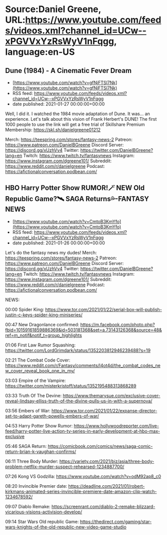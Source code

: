 # Source:Daniel Greene, URL:https://www.youtube.com/feeds/videos.xml?channel_id=UCw--xPGVVxYzRsWyV1nFqgg, language:en-US

## Dune (1984) - A Cinematic Fever Dream
 - [https://www.youtube.com/watch?v=gfNjFTSl7Nk](https://www.youtube.com/watch?v=gfNjFTSl7Nk)
 - RSS feed: https://www.youtube.com/feeds/videos.xml?channel_id=UCw--xPGVVxYzRsWyV1nFqgg
 - date published: 2021-01-27 00:00:00+00:00

Well, I did it. I watched the 1984 movie adaptation of Dune. It was... an experience. Let's talk about this vision of Frank Herbert's DUNE! 
The first 1000 people to use the link will get a free trial of Skillshare Premium Membership: https://skl.sh/danielgreene01212

Merch: https://teespring.com/stores/fantasy-news-2
Patreon: https://www.patreon.com/DanielBGreene
Discord Server: https://discord.gg/xUzhVv4
Twitter: https://twitter.com/DanielBGreene?lang=en
Twitch: https://www.twitch.tv/fantasynews
Instagram: https://www.instagram.com/dgreene101/
Subreddit: https://www.reddit.com/r/danielgreene
Podcast: https://afictionalconversation.podbean.com/

## HBO Harry Potter Show RUMOR!🪄 NEW Old Republic Game?🛰️ SAGA Returns💦-FANTASY NEWS
 - [https://www.youtube.com/watch?v=CmtoB3KmYfo](https://www.youtube.com/watch?v=CmtoB3KmYfo)
 - RSS feed: https://www.youtube.com/feeds/videos.xml?channel_id=UCw--xPGVVxYzRsWyV1nFqgg
 - date published: 2021-01-26 00:00:00+00:00

Let's do the fantasy news my dudes! 
Merch: https://teespring.com/stores/fantasy-news-2
Patreon: https://www.patreon.com/DanielBGreene
Discord Server: https://discord.gg/xUzhVv4
Twitter: https://twitter.com/DanielBGreene?lang=en
Twitch: https://www.twitch.tv/fantasynews
Instagram: https://www.instagram.com/dgreene101/
Subreddit: https://www.reddit.com/r/danielgreene
Podcast: https://afictionalconversation.podbean.com/


NEWS: 

00:00 Spider King: https://www.tor.com/2021/01/22/serial-box-will-publish-justin-c-keys-spider-king-miniseries/ 

00:47 New Dragonlance confirmed: https://m.facebook.com/photo.php?fbid=10159161859886369&id=503181368&set=a.73143126368&source=48&ref=m_notif&notif_t=group_highlights 

01:06 First Law Rumor Squashing: https://twitter.com/LordGrimdark/status/1352203812946239488?s=19 

02:21 The Combat Code Cover: https://www.reddit.com/r/Fantasy/comments/l4ot4d/the_combat_codes_new_cover_reveal_book_one_in_my/ 

03:03 Empire of the Vampire: https://twitter.com/misterkristoff/status/1352195488313868289 

03:33 Truth Of The Devine: https://www.themarysue.com/exclusive-cover-reveal-lindsay-elliss-truth-of-the-divine-pulls-us-in-with-a-supernova/ 

03:56 Embers of War: https://www.tor.com/2021/01/22/expanse-director-set-to-adapt-gareth-powells-embers-of-war/ 

04:53 Harry Potter Show Rumor: https://www.hollywoodreporter.com/live-feed/harry-potter-live-action-tv-series-in-early-development-at-hbo-max-exclusive 

05:46 SAGA Return: https://comicbook.com/comics/news/saga-comic-return-brian-k-vaughan-confirms/ 

06:11 Three Body Murder: https://variety.com/2021/biz/asia/three-body-problem-netflix-murder-suspect-rehearsed-1234887700/  

07:26 Kong VS Godzilla: https://www.youtube.com/watch?v=odM92ap8_c0 

08:20 Invincible Premier date: https://deadline.com/2021/01/robert-kirkmans-animated-series-invincible-premiere-date-amazon-clip-watch-1234678592/ 

09:07 Diablo Remake: https://screenrant.com/diablo-2-remake-blizzard-vicarious-visions-activision-develop/ 

09:14 Star Wars Old republic Game: https://thedirect.com/gaming/star-wars-knights-of-the-old-republic-new-video-game-studio

